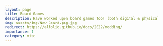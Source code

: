 ```yaml
---
layout: page
title: Board Games
description: Have worked upon board games too! (both digital & physical)
img: assets/img/New Board.png.jpg
redirect: https://alfolio.github.io/docs/2022/modding/
importance: 1
category: misc
---
```

